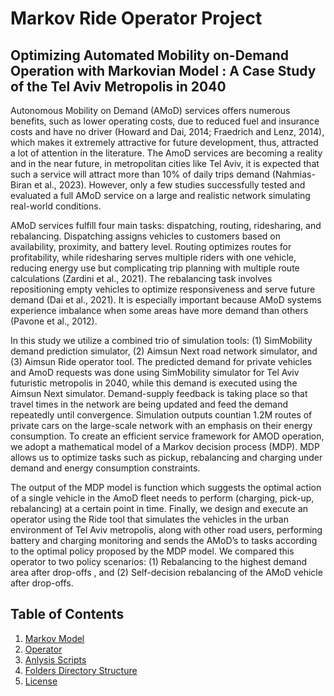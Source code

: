 # Markov Ride Operator Project

## Optimizing Automated Mobility on-Demand Operation with Markovian Model : A Case Study of the Tel Aviv Metropolis in 2040 

Autonomous Mobility on Demand (AMoD) services offers numerous benefits, such as lower operating costs, due to reduced fuel and insurance costs and have no driver (Howard and Dai, 2014; Fraedrich and Lenz, 2014), which makes it extremely attractive for future development, thus, attracted a lot of attention in the literature. The AmoD services are becoming a reality and in the near future, in metropolitan cities like Tel Aviv, it is expected that such a service will attract more than 10% of daily trips demand (Nahmias-Biran et al., 2023). However, only a few studies successfully tested and evaluated a full  AMoD service on a large and realistic network simulating real-world conditions. 

AMoD services fulfill four main tasks: dispatching, routing, ridesharing, and rebalancing. Dispatching assigns vehicles to customers based on availability, proximity, and battery level. Routing optimizes routes for profitability, while ridesharing serves multiple riders with one vehicle, reducing energy use but complicating trip planning with multiple route calculations (Zardini et al., 2021). The rebalancing task involves repositioning empty vehicles to optimize responsiveness and serve future demand (Dai et al., 2021). It is especially important because AMoD systems experience imbalance when some areas have more demand than others (Pavone et al., 2012).   

In this study we utilize a combined trio of simulation tools: (1) SimMobility demand prediction simulator, (2) Aimsun Next road network simulator, and (3) Aimsun Ride operator tool. The predicted demand for private vehicles and AmoD requests was done using SimMobility simulator for Tel Aviv futuristic metropolis in 2040, while this   demand is executed using the Aimsun Next simulator. Demand-supply feedback is taking place so that travel times in the network are being updated and feed the demand repeatedly until convergence. Simulation outputs countian 1.2M routes of private cars on the large-scale network with an emphasis on their energy consumption. To create an efficient service framework for AMOD operation, we adopt a mathematical model of a Markov decision process (MDP). MDP allows us to optimize tasks such as pickup, rebalancing and charging under demand and energy consumption constraints.  

The output of the MDP model is function  which suggests the optimal action of a single vehicle in the AmoD fleet needs to perform (charging, pick-up, rebalancing) at a certain point in time. Finally, we design and execute an operator using the Ride tool that simulates the vehicles in the urban environment of Tel Aviv metropolis, along with other road users, performing battery and charging monitoring and sends the AMoD’s to tasks according to the optimal policy proposed by the MDP model. We compared this operator to two policy scenarios: (1) Rebalancing to the highest demand area  after drop-offs , and (2) Self-decision rebalancing of the AMoD vehicle after drop-offs. 


## Table of Contents
1. [Markov  Model](#data-directory-structure)
2. [Operator](#data-directory-structure)
3. [Anlysis Scripts](#data-directory-structure)
4. [Folders Directory Structure](#data-directory-structure)
5. [License](#license)
